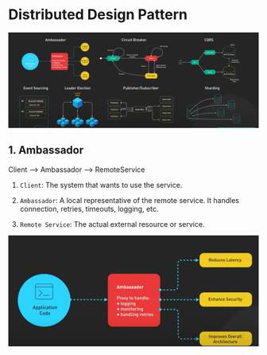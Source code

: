 # Distributed Design Pattern

![Distributed Design Pattern](./img/distributed-designpattern.png)

## 1. Ambassador

Client --> Ambassador --> RemoteService

1. `Client`: The system that wants to use the service.

2. `Ambassador`: A local representative of the remote service. It handles connection, retries, timeouts, logging, etc.

3. `Remote Service`: The actual external resource or service.

![ambassador](./img/ambassador.png)
